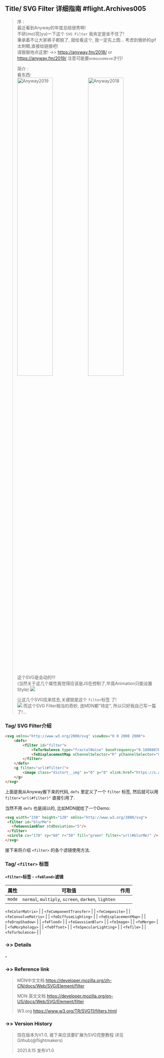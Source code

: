 ## Title/ SVG Filter 详细指南 #flight.Archives005
> 序 :  
> 最近看到Anyway的年度总结很秀啊!  
> 不研(mo)究(yu)一下这个 `SVG Filter` 我肯定是坐不住了!  
> 秉承着不让大家裤子都脱了, 就给看这个, 我一定先上图... 考虑到傲娇的gif太刺眼,直接给链接吧!  
> 请狠狠地点这里! ->> https://anyway.fm/2018/ or https://anyway.fm/2019/ 注意可能要`onmousemove`才行!   
> 
> 简介 :   
> 看东西:  
> <img style="width: 50%; " src="https://img2020.cnblogs.com/blog/2451762/202108/2451762-20210815114953849-456870300.png" alt="Anyway2019"><img style="width: 50%;" src="https://img2020.cnblogs.com/blog/2451762/202108/2451762-20210815115950772-1611498342.png" alt="Anyway2018">
> 这个SVG是会动的!!!  
> (当然关于这几个属性我觉得应该是JS在控制了,毕竟Animation只能设置Style)
> ![](https://img2020.cnblogs.com/blog/2451762/202108/2451762-20210815115219809-773138141.png)  
> 
> 让这几个SVG炫来炫去,关键就是这个 `filter`标签 了!  
> ![](https://img2020.cnblogs.com/blog/2451762/202108/2451762-20210815120952349-916699221.png)
> 而这个SVG Filter相当的奇妙, 连MDN都"待定", 所以只好我自己写一篇了!...

### Tag/ SVG Filter介绍
```html
<svg xmlns="http://www.w3.org/2000/svg" viewBox="0 0 2000 2000">
    <defs>
        <filter id="filter">
            <feTurbulence type="fractalNoise" baseFrequency="0.1800887671017414 0.00026862418311374516" numOctaves="1" result="warp" seed="145"></feTurbulence>
            <feDisplacementMap xChannelSelector="R" yChannelSelector="G" scale="123" in="SourceGraphic" in2="warp"></feDisplacementMap>
        </filter>
    </defs>
    <g filter="url(#filter)">
        <image class="distort__img" x="0" y="0" xlink:href="https://s.anw.red/anyway.fm/2018-summary.png" height="2000" width="2000"></image>
    </g>
</svg>
```
上面是我从Anyway搬下来的代码, `defs` 里定义了一个 `filter` 标签, 然后就可以用 `filter="url(#filter)"` 直接引用了.  

当然不用 `defs` 也是阔以的, 比如MDN就给了一个Demo:  
```html
<svg width="230" height="120" xmlns="http://www.w3.org/2000/svg">
 <filter id="blurMe">
   <feGaussianBlur stdDeviation="5"/>
 </filter>
 <circle cx="170" cy="60" r="50" fill="green" filter="url(#blurMe)" />
</svg>
```

接下来将介绍 `<filter>` 的各个滤镜使用方法. 

### Tag/ `<filter>` 标签
#### `<filter>`标签 - `<feBlend>`滤镜
属性 | 可取值 | 作用
--- | --- | ---
`mode` | `normal`, `multiply`, `screen`, `darken`, `lighten` | 

`<feColorMatrix>` |  |
`<feComponentTransfer>` |  |
`<feComposite>` |  |
`<feConvolveMatrix>` |  |
`<feDiffuseLighting>` |  |
`<feDisplacementMap>` |  |
`<feDropShadow>` |  |
`<feFlood>` |  |
`<feGaussianBlur>` |  |
`<feImage>` |  |
`<feMerge>` |  |
`<feMorphology>` |  |
`<feOffset>` |  |
`<feSpecularLighting>` |  |
`<feTile>` |  |
`<feTurbulence>` |  |

### ->> Details
#### -

<!--
### ->> flight.frontendBeautiful
> 待添加

### ->> flight.Player
> 待添加

### ->> Demos
> 待添加

### ->> See also
> 待添加
-->

### ->> Reference link
> MDN中文文档 https://developer.mozilla.org/zh-CN/docs/Web/SVG/Element/filter
>
> MDN 英文文档 https://developer.mozilla.org/en-US/docs/Web/SVG/Element/filter 
>
> W3.org https://www.w3.org/TR/SVG11/filters.html

### ->> Version History
> 现在版本为V1.0, 接下来应该要扩展为SVG完整教程
> 详见 Github(@flightmakers)
>
> 2021.8.15 发布V1.0
